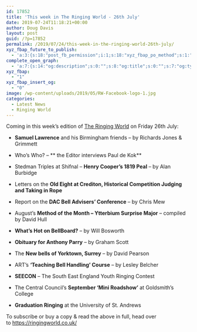 ```yaml
---
id: 17852
title: 'This week in The Ringing World - 26th July'
date: 2019-07-24T11:18:21+00:00
author: Doug Davis
layout: post
guid: /?p=17852
permalink: /2019/07/24/this-week-in-the-ringing-world-26th-july/
xyz_fbap_future_to_publish:
  - 'a:3:{s:18:"post_fb_permission";i:1;s:18:"xyz_fbap_po_method";s:1:"2";s:16:"xyz_fbap_message";s:62:"News item added to the CCCBR website: {POST_TITLE} {PERMALINK}";}'
complete_open_graph:
  - 'a:7:{s:14:"og:description";s:0:"";s:8:"og:title";s:0:"";s:7:"og:type";s:0:"";s:12:"twitter:card";s:7:"summary";s:15:"twitter:creator";s:0:"";s:19:"twitter:description";s:0:"";s:8:"og:image";s:5:"17238";}'
xyz_fbap:
  - "1"
xyz_fbap_insert_og:
  - "0"
image: /wp-content/uploads/2019/05/RW-Facebook-logo-1.jpg
categories:
  - Latest News
  - Ringing World
---
```

Coming in this week’s edition of <a href="https://www.ringingworld.co.uk/" target="_blank" rel="noopener noreferrer">The Ringing World</a> on Friday 26th July:

+ **Samuel Lawrence** and his Birmingham friends – by Richards Jones & Grimmett

+ Who’s Who? – ** the Editor interviews Paul de Kok**

+ Stedman Triples at Shifnal – **Henry Cooper’s 1819 Peal** – by Alan Burbidge

+ Letters on the **Old Eight at Crediton, Historical Competition Judging and Taking in Rope**

+ Report on the **DAC Bell Advisers’ Conference** – by Chris Mew

+ August’s **Method of the Month – Ytterbium Surprise Major** – compiled by David Hull

+ **What’s Hot on BellBoard?** – by Will Bosworth

+ **Obituary for Anthony Parry** – by Graham Scott

+ The  **New bells of Yorktown, Surrey** – by David Pearson

+ ART’s **‘Teaching Bell Handling’ Course** – by Lesley Belcher

+ **SEECON** – The South East England Youth Ringing Contest

+ The Central Council’s **September ‘Mini Roadshow’** at Goldsmith’s College

+ **Graduation Ringing** at the University of St. Andrews

To subscribe or buy a copy & read the above in full, head over to <a href="https://ringingworld.co.uk/" target="_blank" rel="noopener noreferrer">https://ringingworld.co.uk/</a>
